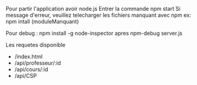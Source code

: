 Pour partir l'application avoir node.js
Entrer la commande npm start
Si message d'erreur, veuillez telecharger les fichiers manquant avec npm
	ex: npm intall (moduleManquant)

Pour debug : npm install -g node-inspector apres npm-debug server.js

Les requetes disponible
 - /index.html
 - /api/professeur/:id
 - /api/cours/:id
 - /api/CSP
